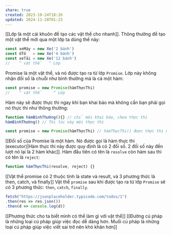 ```yaml
---
share: true
created: 2023-10-24T18:26
updated: 2024-11-28T01:23
---
```

[[Lớp là một cái khuôn để tạo các vật thể cho nhanh]]. Thông thường để tạo một vật thể mới qua một lớp ta dùng thế này:
```js
const xeMáy = new Xe('2 bánh')
const ôTô   = new Xe('4 bánh')
const xeTải = new Xe('12 bánh')
//    ^ vật thể   ^ Lớp
```

Promise là một vật thể, và nó được tạo ra từ lớp `Promise`. Lớp này không nhận đối số là chuỗi như bình thường mà là cả một hàm:
```js
const promise = new Promise(hàmThựcThi)
//    ^ vật thể     ^ Lớp
```

Hàm này sẽ được thực thi ngay khi bạn khai báo mà không cần bạn phải gọi nó thực thi như thông thường:
```js
function hàmBìnhThường(){} // chỉ mới khai báo, chưa thực thi
hàmBìnhThường() // Tới lúc này mới thực thi

const promise = new Promise(hàmThựcThi) // hàmThựcThi() được thực thi ngay tại dòng này
```
[[Đối số của Promise là một hàm. Nó được gọi là hàm thực thi (executor)|Hàm thực thi này được quy định là có 2 đối số. 2 đối số này đến lượt nó lại là 2 hàm khác]]. Hàm đầu tiên có tên là `resolve` còn hàm sau thì có tên là `reject`:
```js
function hàmThựcThi(resolve, reject) {} 
```

[[Vật thể promise có 2 thuộc tính là state và result, và 3 phương thức là then, catch, và finally]]
Vật thể `promise` sau khi được tạo ra từ lớp `Promise` sẽ có 3 phương thức: `then`, `catch`, `finally`. 

```js
fetch("https://jsonplaceholder.typicode.com/todos/1")
.then(res => res.json())
.then(d => console.log(d))
```


[[Phương thức cho ta biết mình có thể làm gì với vật thể]]
[[Đường cú pháp là những loại cú pháp giúp việc đọc dễ dàng hơn. Muối cú pháp là những loại cú pháp giúp việc viết sai trở nên khó khăn hơn]]